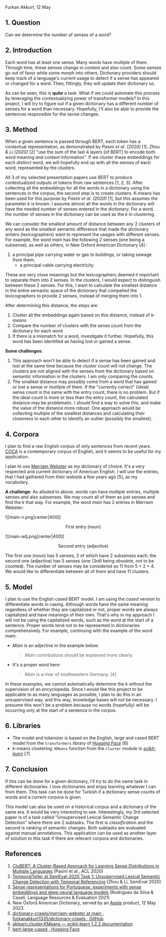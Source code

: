 Furkan Akkurt, 12 May

## 1. Question

Can we determine the number of senses of a word?

## 2. Introduction

Each word has at least one sense. Many words have multiple of them. Through time, these senses change in content and also count. Some senses go out of favor while some morph into others. Dictionary providers should keep track of a language's current usage to detect if a sense has appeared or changed for a word. Then, fittingly, they will update their dictionary so.

As can be seen, this is **quite** a task. What if we could automate this process by leveraging the contextualizing power of transformer models? In this project, I will try to figure out if a given dictionary has a different number of senses for a word than necessary. Hopefully, I'll also be able to provide the sentences responsible for the sense changes.

## 3. Method

When a given sentence is passed through BERT, each token has a contextual representation, as demonstrated by *Pasini et al. (2020)* [1]. *Zhou & Li (2020)* [2] "use the sum of the last 4 layers \[of BERT\] to encode both word meaning and context information". If we cluster these embeddings for each *distinct* word, we will hopefully end up with all the senses of each word, represented by the clusters.

All 3 of my selected presentation papers use BERT to produce contextualized outputs ot tokens from raw sentences [1, 2, 3]. After collecting all the embeddings for all the words in a dictionary using the sentences in the corpus, the second step is to create clusters. K-means has been used for this purpose by *Pasini et al. (2020)* [1], but this assumes the parameter *k* is known. I assume almost all the words in the dictionary will have the needed number of senses entered in the dictionary. For a word, the number of senses in the dictionary can be used as the *k* in clustering. 

We can consider the smallest amount of distance between any 2 clusters of any word as the smallest semantic difference that made the dictionary writers (lexicographers) want to represent the usages with different senses. For example, the word *main* has the following 2 senses (one being a subsense), as well as others, in New Oxford American Dictionary [4] :

1. a principal pipe carrying water or gas to buildings, or taking sewage from them.
	- a principal cable carrying electricity.

These are very close meanings but the lexicographers deemed it important to separate them into 2 senses. In the clusters, I would expect to distinguish between these 2 senses. For this, I want to calculate the smallest distance in the entire semantic space of the dictionary that compelled the lexicographers to provide 2 senses, instead of merging them into 1.

After determining this distance, the steps are:

1. Cluster all the embeddings again based on this distance, instead of *k-means*
2. Compare the number of clusters with the sense count from the dictionary for each word
3. If there is a mismatch for a word, investigate it further. Hopefully, this word has been identified as having lost or gained a sense.

**Some challenges**:

1. This approach won't be able to detect if a sense has been gained and lost at the same time because the cluster count will not change. The clusters are not aligned with the senses from the dictionary based on semantic information in the clusters. I am only comparing the counts.
2. The smallest distance may possibly come from a word that has gained or lost a sense or multiple of them. If the "currently correct" (ideal) sense count is the same with the entry count, there is no problem. But if the ideal count is more or less than the entry count, the calculated distance may be problematic. I should find a way to solve this, and make the value of the distance more robust. One approach would be collecting multiple of the smallest distances and calculating their closeness to each other to identify an outlier (possibly the smallest).

## 4. Corpora

I plan to find a raw English corpus of only sentences from recent years. [COCA](https://www.english-corpora.org/coca) is a contemporary corpus of English, and it seems to be useful for my application.

I plan to use [Merriam Webster](https://www.merriam-webster.com) as my dictionary of choice. It's a very respected and current dictionary of American English. I will use the entries, that I had gathered from their website a few years ago [5], as my vocabulary.

**A challenge**:
As alluded to above, words can have multiple entries, multiple senses and also subsenses. We may count all of them as just senses and find the *k* that way. For example, the word *main* has 2 entries in Merriam Webster:

![[main-n.png|center|400]]

<p align="center">First entry (noun)</p>

![[main-adj.png|center|400]]

<p align="center">Second entry (adjective)</p>

The first one (noun) has 5 senses, 2 of which have 2 subsenses each; the second one (adjective) has 5 senses (one (3rd) being *obsolete*, not to be counted). The number of senses may be considered as 11 from 5 + 2 + 4. We would like to differentiate between all of them and have 11 clusters.

## 5. Model

I plan to use the English cased BERT model. I am using the *cased* version to differentiate words in casing. Although words have the same meaning regardless of whether they are capitalized or not, proper words are always capitalized and have meanings of their own. That's why in my approach I will not be using the capitalized words, such as the word at the start of a sentence. Proper words tend not to be represented in dictionaries comprehensively. For example, continuing with the example of the word *main*:

- *Main* is an adjective in the example below:
	> *Main* contributions should be explained more clearly.
- It's a proper word here:
	> *Main* is a river of southwestern Germany. [4]

In these examples, we cannot automatically determine the *k* without the supervision of an encyclopedia. Since I would like this project to be applicable to as many languages as possible, I plan to do this in an unsupervised way, and this way, knowledge bases will not be necessary. I presume this won't be a problem because no words (hopefully) will be occurring only at the start of a sentence in the corpus.

## 6. Libraries

- The model and tokenizer is based on the English, large and cased BERT model from the `transformers` library of *[Hugging Face](https://huggingface.co)* [6]
- k-means clustering: `KMeans` function from the `cluster` module in *[scikit-learn](https://scikit-learn.org/stable/index.html)* [7]

## 7. Conclusion

If this can be done for a given dictionary, I'll try to do the same task in different dictionaries. I love dictionaries and enjoy learning whatever I can from them. This task can be done for Turkish if a dictionary sense counts of words and a current corpora is given.

This model can also be used on a historical corpus and a dictionary of the same era. It would be very interesting to see. Interestingly, my 3rd selected paper is of a task called "Unsupervised Lexical Semantic Change Detection" where there are 2 subtasks. The first is *classification* and the second is *ranking* of semantic changes. Both subtasks are evaluated against manual annotations. This application can be used as another layer of solution to this task if there are relevant corpora and dictionaries.

## References

1. [CluBERT: A Cluster-Based Approach for Learning Sense Distributions in Multiple Languages](https://aclanthology.org/2020.acl-main.369) (Pasini et al., ACL 2020)
2. [TemporalTeller at SemEval-2020 Task 1: Unsupervised Lexical Semantic Change Detection with Temporal Referencing](https://aclanthology.org/2020.semeval-1.27) (Zhou & Li, SemEval 2020)
3. [Sense representations for Portuguese: experiments with sense embeddings and deep neural language models](https://link.springer.com/article/10.1007/s10579-020-09525-1) (Rodrigues da Silva & Caseli, Language Resources & Evaluation 2021)
4. New Oxford American Dictionary, served by an [Apple](https://www.apple.com) product, 12 May 2023.
5. [dictionary-crawls/merriam-webster at main · furkanakkurt1335/dictionary-crawls · GitHub](https://github.com/furkanakkurt1335/dictionary-crawls/tree/main/merriam-webster)
6. [sklearn.cluster.KMeans — scikit-learn 1.2.2 documentation](https://scikit-learn.org/stable/modules/generated/sklearn.cluster.KMeans.html)
7. [bert-large-cased · Hugging Face](https://huggingface.co/bert-large-cased)

